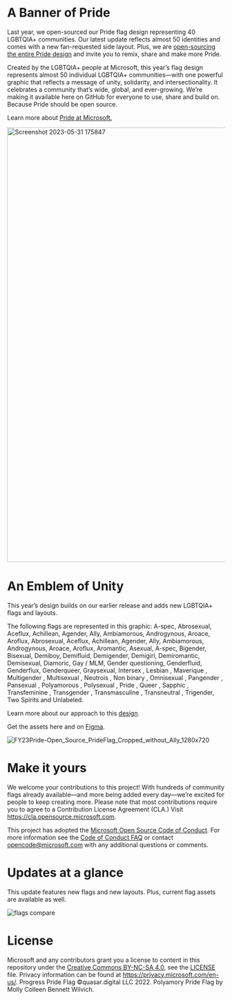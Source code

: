# A Banner of Pride
Last year, we open-sourced our Pride flag design representing 40 LGBTQIA+ communities. Our latest update reflects almost 50 identities and comes with a new fan-requested side layout. Plus, we are [open-sourcing the entire Pride design](https://github.com/microsoft/Pride) and invite you to remix, share and make more Pride.

Created by the LGBTQIA+ people at Microsoft, this year’s flag design represents almost 50 individual LGBTQIA+ communities—with one powerful graphic that reflects a message of unity, solidarity, and intersectionality. It celebrates a community that’s wide, global, and ever-growing. We’re making it available here on GitHub for everyone to use, share and build on. Because Pride should be open source. 

Learn more about [Pride at Microsoft.](https://unlocked.microsoft.com/pride/) 


<img width="1004" alt="Screenshot 2023-05-31 175847" src="https://github.com/microsoft/Pride-flag/assets/113071293/5106a2ba-1444-48aa-8b44-1ec3f6aad4ed">



# An Emblem of Unity
This year’s design builds on our earlier release and adds new LGBTQIA+ flags and layouts.

The following flags are represented in this graphic: A-spec, Abrosexual, Aceflux, Achillean, Agender, Ally, Ambiamorous, Androgynous, Aroace, Aroflux, Abrosexual, Aceflux, Achillean, Agender, Ally, Ambiamorous, Androgynous, Aroace, Aroflux, Aromantic, Asexual, A-spec, Bigender, Bisexual, Demiboy, Demifluid, Demigender, Demigirl, Demiromantic, Demisexual, Diamoric, Gay / MLM, Gender questioning, Genderfluid, Genderflux, Genderqueer, Graysexual, Intersex , Lesbian , Maverique , Multigender , Multisexual , Neutrois , Non binary , Omnisexual , Pangender , Pansexual , Polyamorous , Polysexual , Pride , Queer , Sapphic , Transfeminine , Transgender , Transmasculine , Transneutral , Trigender, Two Spirits and Unlabeled.

Learn more about our approach to this [design](https://medium.com/microsoft-design/pride-should-be-open-source-e4eb50fae2f9).

Get the assets here and on [Figma](https://www.figma.com/community/file/1158808367098375909).

![FY23Pride-Open_Source_PrideFlag_Cropped_without_Ally_1280x720](https://github.com/microsoft/Pride-flag/assets/113071293/fced6e62-72cb-4d3c-b92f-dbcb76f95d31)

# Make it yours

We welcome your contributions to this project! With hundreds of community flags already available—and more being added every day—we’re excited for people to keep creating more. Please note that most contributions require you to agree to a Contribution License Agreement (CLA.) Visit https://cla.opensource.microsoft.com.

This project has adopted the [Microsoft Open Source Code of Conduct](https://opensource.microsoft.com/codeofconduct/). For more information see the [Code of Conduct FAQ](https://opensource.microsoft.com/codeofconduct/faq/) or contact [opencode@microsoft.com](mailto:opencode@microsoft.com) with any additional questions or comments.

# Updates at a glance

This update features new flags and new layouts. Plus, current flag assets are available as well.

![flags compare](https://github.com/microsoft/Pride-flag/assets/113071293/1c76fc5e-6a32-42f0-bedc-d2902866fafd)

# License

Microsoft and any contributors grant you a license to content in this repository under the [Creative Commons BY-NC-SA 4.0](https://creativecommons.org/licenses/by-nc-sa/4.0/legalcode), see the [LICENSE](LICENSE) file. Privacy information can be found at https://privacy.microsoft.com/en-us/. Progress Pride Flag ©quasar.digital LLC 2022. Polyamory Pride Flag by Molly Colleen Bennett Wilvich.
